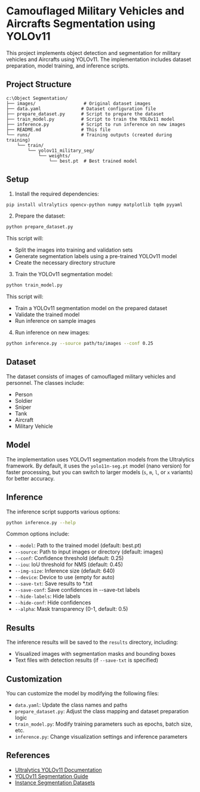 # Camouflaged Military Vehicles and Aircrafts Segmentation using YOLOv11

This project implements object detection and segmentation for military vehicles and Aircrafts using YOLOv11. The implementation includes dataset preparation, model training, and inference scripts.

## Project Structure

```
c:\Object Segmentation/
├── images/                  # Original dataset images
├── data.yaml               # Dataset configuration file
├── prepare_dataset.py      # Script to prepare the dataset
├── train_model.py          # Script to train the YOLOv11 model
├── inference.py            # Script to run inference on new images
├── README.md               # This file
└── runs/                   # Training outputs (created during training)
    └── train/
        └── yolov11_military_seg/
            └── weights/
                └── best.pt  # Best trained model
```

## Setup

1. Install the required dependencies:

```bash
pip install ultralytics opencv-python numpy matplotlib tqdm pyyaml
```

2. Prepare the dataset:

```bash
python prepare_dataset.py
```

This script will:
- Split the images into training and validation sets
- Generate segmentation labels using a pre-trained YOLOv11 model
- Create the necessary directory structure

3. Train the YOLOv11 segmentation model:

```bash
python train_model.py
```

This script will:
- Train a YOLOv11 segmentation model on the prepared dataset
- Validate the trained model
- Run inference on sample images

4. Run inference on new images:

```bash
python inference.py --source path/to/images --conf 0.25
```

## Dataset

The dataset consists of images of camouflaged military vehicles and personnel. The classes include:

- Person
- Soldier
- Sniper
- Tank
- Aircraft
- Military Vehicle

## Model

The implementation uses YOLOv11 segmentation models from the Ultralytics framework. By default, it uses the `yolo11n-seg.pt` model (nano version) for faster processing, but you can switch to larger models (`s`, `m`, `l`, or `x` variants) for better accuracy.

## Inference

The inference script supports various options:

```bash
python inference.py --help
```

Common options include:

- `--model`: Path to the trained model (default: best.pt)
- `--source`: Path to input images or directory (default: images)
- `--conf`: Confidence threshold (default: 0.25)
- `--iou`: IoU threshold for NMS (default: 0.45)
- `--img-size`: Inference size (default: 640)
- `--device`: Device to use (empty for auto)
- `--save-txt`: Save results to *.txt
- `--save-conf`: Save confidences in --save-txt labels
- `--hide-labels`: Hide labels
- `--hide-conf`: Hide confidences
- `--alpha`: Mask transparency (0-1, default: 0.5)

## Results

The inference results will be saved to the `results` directory, including:

- Visualized images with segmentation masks and bounding boxes
- Text files with detection results (if `--save-txt` is specified)

## Customization

You can customize the model by modifying the following files:

- `data.yaml`: Update the class names and paths
- `prepare_dataset.py`: Adjust the class mapping and dataset preparation logic
- `train_model.py`: Modify training parameters such as epochs, batch size, etc.
- `inference.py`: Change visualization settings and inference parameters

## References

- [Ultralytics YOLOv11 Documentation](https://docs.ultralytics.com/)
- [YOLOv11 Segmentation Guide](https://docs.ultralytics.com/tasks/segment/)
- [Instance Segmentation Datasets](https://docs.ultralytics.com/datasets/segment/)
